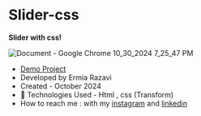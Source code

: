 # Slider-css

**Slider with css!**

![Document - Google Chrome 10_30_2024 7_25_47 PM](https://github.com/user-attachments/assets/48e7b2b3-0617-4635-a48c-922ed7b576c8)

- [Demo Project](https://ermiarzv.github.io/Slider-css/)
- Developed by Ermia Razavi
- Created - October 2024
- 🤖 Technologies Used - Html , css (Transform)
- How to reach me : with my
[instagram](https://www.instagram.com/ermia_razavi.dev) and
[linkedin](https://www.linkedin.com/in/ermia-razavi-a611312a3/)


